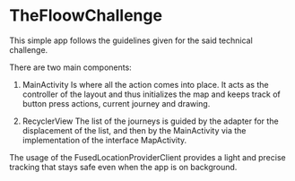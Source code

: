 # TheFloowChallenge

This simple app follows the guidelines given for the said technical challenge.

There are two main components:

1. MainActivity
Is where all the action comes into place. 
It acts as the controller of the layout and thus initializes the map and keeps track of button press actions, current journey and drawing.

2. RecyclerView
The list of the journeys is guided by the adapter for the displacement of the list, and then by the MainActivity via the implementation of the interface MapActivity.

The usage of the FusedLocationProviderClient provides a light and precise tracking that stays safe even when the app is on background.
